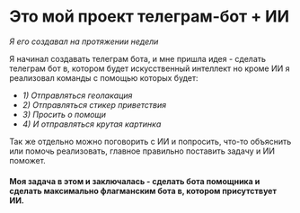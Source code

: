 # Это мой проект телеграм-бот + ИИ
*Я его создавал на протяжении недели*

Я начинал создавать телеграм бота, и мне пришла идея - сделать телеграм бот в, котором будет искусственный интеллект но кроме ИИ я реализовал команды с помощью которых будет:
- *1) Отправляться геолакация*
- *2) Отправляться стикер приветствия*
- *3) Просить о помощи*
- *4) И отправляться крутая картинка*

Так же отдельно можно поговорить с ИИ и попросить, что-то объяснить или помочь реализовать, главное правильно поставить задачу и ИИ поможет.

#### Моя задача в этом и заключалась - сделать бота помощника и сделать максимально флагманским бота в, котором присутствует ИИ.